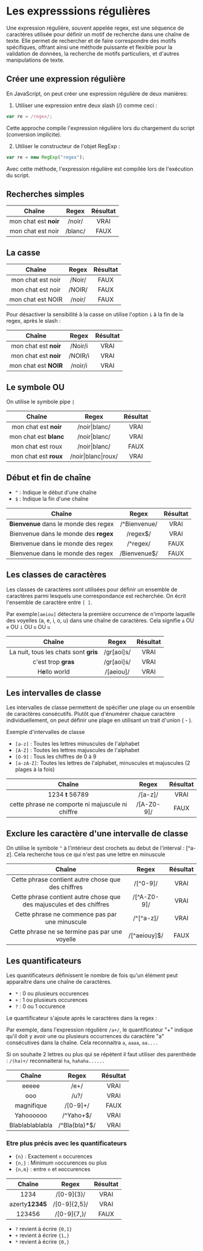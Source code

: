 # Les expresssions régulières

Une expression régulière, souvent appelée regex, est une séquence de caractères utilisée pour définir un motif de recherche dans une chaîne de texte.  Elle permet de rechercher et de faire correspondre des motifs spécifiques, offrant ainsi une méthode puissante et flexible pour la validation de données, la recherche de motifs particuliers, et d'autres manipulations de texte.

## Créer une expression régulière

En JavaScript, on peut créer une expression régulière de deux manières: 

1. Utiliser une expression entre deux slash (/) comme ceci :

```javascript
var re = /regex/;
```

Cette approche compile l'expression régulière lors du chargement du script (conversion implicite).

2. Utiliser le constructeur de l'objet RegExp :

```javascript
var re = new RegExp("regex");
```

Avec cette méthode, l'expression régulière est compilée lors de l'exécution du script.

## Recherches simples

|        Chaîne         |  Regex  | Résultat  |
|:---------------------:|:-------:|:---------:|
| mon chat est **noir** | /noir/  |   VRAI    |
|   mon chat est noir   | /blanc/ |   FAUX    |

## La casse

|       Chaîne       | Regex  | Résultat  |
|:------------------:|:------:|:---------:|
| mon chat est noir  | /Noir/ |   FAUX    |
| mon chat est noir  | /NOIR/ |   FAUX    |
| mon chat est NOIR  | /noir/ |   FAUX    |

Pour désactiver la sensibilité à la casse on utilise l'option `i` à la fin de la regex, après le slash : 

|        Chaîne         |  Regex  | Résultat  |
|:---------------------:|:-------:|:---------:|
| mon chat est **noir** | /Noir/i |   VRAI    |
| mon chat est **noir** | /NOIR/i |   VRAI    |
| mon chat est **NOIR** | /noir/i |   VRAI    |

## Le symbole OU 

On utilise le symbole pipe `|`

|         Chaîne         |            Regex            | Résultat  |
|:----------------------:|:---------------------------:|:---------:|
| mon chat est **noir**  |      /noir&#124;blanc/      |   VRAI    |
| mon chat est **blanc** |  /noir&#124;blanc/          |   VRAI    |
|   mon chat est roux    |      /noir&#124;blanc/      |   FAUX    |
| mon chat est **roux**  | /noir&#124;blanc&#124;roux/ |   VRAI    |

## Début et fin de chaîne

- `^` : Indique le début d'une chaîne 
- `$` :  Indique la fin d'une chaîne  

|                Chaîne                 |    Regex     | Résultat |
|:-------------------------------------:|:------------:|:--------:|
| **Bienvenue** dans le monde des regex | /^Bienvenue/ |   VRAI   |
| Bienvenue dans le monde des **regex** |   /regex$/   |   VRAI   |
|   Bienvenue dans le monde des regex   |   /^regex/   |   FAUX   |
|   Bienvenue dans le monde des regex   | /Bienvenue$/ |   FAUX   |

## Les classes de caractères

Les classes de caractères sont utilisées pour définir un ensemble de caractères parmi lesquels une correspondance est recherchée. On écrit l'ensemble de caractère entre `[ ]`.

Par exemple`[aeiou]` détectera la première occurrence de n'importe laquelle des voyelles (a, e, i, o, u) dans une chaîne de caractères. Cela signifie `a` OU `e` OU `i` OU `o` OU `u`

|                Chaîne                 |    Regex    | Résultat |
|:-------------------------------------:|:-----------:|:--------:|
| La nuit, tous les chats sont **gris** |  /gr[aoi]s/ |   VRAI   |
|          c'est trop **gras**          | /gr[aoi]s/  |   VRAI   |
|            H**e**llo world            |  /[aeiou]/  |   VRAI   |

## Les intervalles de classe

Les intervalles de classe permettent de spécifier une plage ou un ensemble de caractères consécutifs. Plutôt que d'énumérer chaque caractère individuellement, on peut définir une plage en utilisant un trait d'union ( - ).

Exemple d'intervalles de classe

- `[a-z]` : Toutes les lettres minuscules de l'alphabet
- `[A-Z]` : Toutes les lettres majuscules de l'alphabet
- `[O-9]` : Tous les chiffres de 0 à 9
- `[a-zA-Z]`: Toutes les lettres de l'alphabet, minuscules et majuscules (2 plages à la fois)

|       Chaîne        |   Regex    | Résultat |
|:-------------------:|:----------:|:--------:|
|  1234 **t** 56789   |  /[a-z]/   |   VRAI   |
| cette phrase ne comporte ni majuscule ni chiffre | /[A-Z0-9]/ |   FAUX   |

## Exclure les caractère d'une intervalle de classe

On utilise le symbole `^` à l'intérieur dest crochets au debut de l'interval : [^a-z]. Cela recherche tous ce qui n'est pas une lettre en minuscule

|                                Chaîne                                |    Regex     | Résultat |
|:--------------------------------------------------------------------:|:------------:|:--------:|
|          Cette phrase contient autre chose que des chiffres          |   /[^0-9]/   |   VRAI   |
| Cette phrase contient autre chose que des majuscules et des chiffres | /[^A-Z0-9]/  |   VRAI   |
|            Cette phrase ne commence pas par une minuscule            |  /^[^a-z]/   |   VRAI   |
|            Cette phrase ne se termine pas par une voyelle            | /[^aeiouy]$/ |   FAUX   |

## Les quantificateurs

Les quantificateurs  définissent le nombre de fois qu'un élément peut apparaître dans une chaîne de caractères. 

- `*` : 0 ou plusieurs occurences
- `+` : 1 ou plusieurs occurences
- `?` : 0 ou 1 occurence

Le quantificateur s'ajoute après le caractères dans la regex : 

Par exemple, dans l'expression régulière `/a+/`, le quantificateur "+" indique qu'il doit y avoir une ou plusieurs occurrences du caractère "a" consécutives dans la chaîne. Cela reconnaitra `a`, `aaaa`, `aa....`

Si on souhaite 2 lettres ou plus qui se répètent il faut utiliser des parenthède : `/(ha)+/` reconnaiterai `ha`, `hahaha......`

|     Chaîne      |     Regex      | Résultat |
|:---------------:|:--------------:|:--------:|
|      eeeee      |      /e+/      |   VRAI   |
|       ooo       |      /u?/      |   VRAI   |
|   magnifique    |    /[0-9]+/    |   FAUX   |
|  Yahoooooo      |   /^Yaho+$/    |   VRAI   |
| Blablablablabla |/^Bla(bla)*$/   |   VRAI   |

### Etre plus précis avec les quantificateurs 

- `{n}` : Exactement `n` occurences
- `{n,}` : Minimum `n`occurences ou plus
- `{n,m}` : entre `n` et `m`occurences

|     Chaîne      |    Regex     | Résultat |
|:---------------:|:------------:|:--------:|
|      1234       |  /[0-9]{3}/  |   VRAI   |
| azerty**12345** | /[0-9]{2,5}/ |   VRAI   |
|     123456      | /[0-9]{7,}/  |   FAUX   |

- `?` revient à écrire `{0,1}`
- `+` revient à écrire `{1,}`
- `*` revient à écrire `{0,}`

